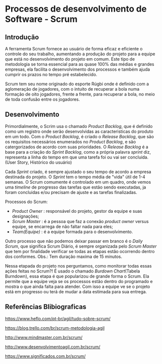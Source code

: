<h1>Processos de desenvolvimento de Software - Scrum </h1>

<h2>Introdução</h2>


A ferramenta Scrum fornece ao usuário de forma eficaz e eficiente o controle do seu trabalho, aumentando a produção do projeto para a equipe que está no desenvolvimento do projeto em comum.
Este tipo de metodologia se torna essencial para as quase 100% das médias e grandes empresas, ela facilita o desenvolvimento dos processos e também ajuda cumprir os prazos no tempo pré estabelecido.

Scrum tem seu nome originado do esporte Rúgbi onde é definido com a aglomeração de jogadores, com o intuito de recuperar a bola numa formação de oito jogadores, frente a frente, para recuperar a bola, no meio de toda confusão entre os jogadores.


<h2>Desenvolvimento</h2>


  Primordialmente, o Scrim usa o chamado _Product Backlog_, que é definido como um registro onde serão desenvolvidas as caracteristicas do produto em um todo.
  Com o _Product Backlog_, é criado o _Release Backlog_, que são os requisitos necessários enumerados no _Product Backlog_, e são catergorizados de acordo com suas prioridades. O _Release Backlog_ é a base para a criação do _Sprint Backlog_, como a própria palavra _sprint_ diz, representa a linha do tempo em que uma tarefa foi ou vai ser concluida.(User Story, Histórico do usuário)

Cada _Sprint_ criado, é sempre ajustado o seu tempo de acordo a empresa destinada do projeto. O _Sprint_ tem o tempo média de "vida" útil de 1-4 semanas. O Scrum comumente é controlado em um quadro, onde vemos uma _timeline_ de progresso das tarefas que estão sendo executadas, ja foram concluidas e/ou precisam de ajuste e as tarefas finalizadas.


Processos do Scrum:

+ _Product Owner_ : responsável do projeto, gestor da equipe e suas designações;
+ _Scrum Master_ : é a pessoa que faz a conexão _product owner_ versus equipe, se encarrega de não faltar nada para eles;
+ _Team(Equipe)_ : é a equipe formada para o desenvolvimento. 

Outro processo que não podemos deixar passar em branco é o _Daily Scrum_, que significa Scrum Diário, é sempre organizada pelo _Scrum Master_ que tem por finalidade verificar se todas as etapas estão ocorrendo dentro dos conformes.
Obs.: Tem duração maxima de 15 minutos.

Nessa etapada do projeto nos perguntamos, como monitorar todas essas ações feitas no Scrum?! É usado o chamado _Burdown Chart_(Tabela Burndown), essa etapa é que popularizou de grande forma o Scrum. Ela permite que a equipe veja se os processos estão dentro do programado e mostra o que ainda falta para atender. Com isso a equipe ve se o projeto está em progresso ou terá de mudar a data estimada para sua entrega.


<h2>Referências Blibiograficas</h2>

https://www.heflo.com/pt-br/agil/tudo-sobre-scrum/

https://blog.trello.com/br/scrum-metodologia-agil

http://www.mindmaster.com.br/scrum/

http://www.desenvolvimentoagil.com.br/scrum/

https://www.significados.com.br/scrum/